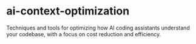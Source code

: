 # ai-context-optimization
Techniques and tools for optimizing how AI coding assistants understand your codebase, with a focus on cost reduction and efficiency.
